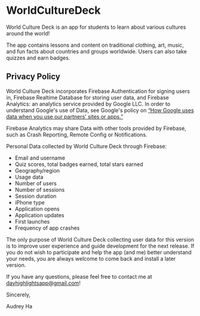 # WorldCultureDeck
World Culture Deck is an app for students to learn about various cultures around the world!

The app contains lessons and content on traditional clothing, art, music, and fun facts about countries and groups worldwide. Users can also take quizzes and earn badges.

## Privacy Policy
World Culture Deck incorporates Firebase Authentication for signing users in, Firebase Realtime Database for storing user data, and Firebase Analytics: an analytics service provided by Google LLC. In order to understand Google's use of Data, see Google's policy on [“How Google uses data when you use our partners' sites or apps.”](https://policies.google.com/technologies/partner-sites)
 
Firebase Analytics may share Data with other tools provided by Firebase, such as Crash Reporting, Remote Config or Notifications.
 
Personal Data collected by World Culture Deck through Firebase:
* Email and username
* Quiz scores, total badges earned, total stars earned
* Geography/region
* Usage data
* Number of users
* Number of sessions
* Session duration
* iPhone type
* Application opens
* Application updates
* First launches
* Frequency of app crashes

The only purpose of World Culture Deck collecting user data for this version is to improve user experience and guide development for the next release. If you do not wish to participate and help the app (and me) better understand your needs, you are always welcome to come back and install a later version.
 
If you have any questions, please feel free to contact me at dayhighlightsapp@gmail.com!
 
Sincerely, 

Audrey Ha
